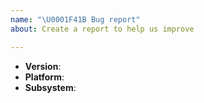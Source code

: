 ```yaml
---
name: "\U0001F41B Bug report"
about: Create a report to help us improve

---
```


<!--
Thank you for reporting a possible bug in IndyKite.

Please fill in as much of the template below as you can.

Version: output of `go version`
Platform: output of `uname -a` (UNIX), or version and 32 or 64-bit (Windows)
Subsystem: if known, please specify the affected core module name

If possible, please provide code that demonstrates the problem, keeping it as
simple and free of external dependencies as you can.
-->

* **Version**:
* **Platform**:
* **Subsystem**:

<!-- Please provide more details below this comment. -->
